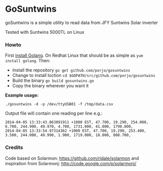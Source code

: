 # GoSuntwins

goSuntwins is a simple utility to read data from JFY Suntwins Solar inverter
 
Tested with Suntwins 5000TL on Linux

### Howto

First [install Golang](http://golang.org/doc/install#install). On Redhat Linux that should be as simple as `yum install golang`. Then:

- Install the repository `go get github.com/porjo/gosuntwins`
- Change to install loction `cd $GOPATH/src/github.com/porjo/gosuntwins`
- Build the binary `go build gosuntwins.go`
- Copy the binary wherever you want it

**Example usage:**

```
./gosuntwins -d -p /dev/ttyUSB01 -f /tmp/data.csv
 ```

Output file will contain one reading per line e.g.:

```
2014-04-05 13:33:43.863091911 +1000 EST, 47.700, 19.290, 254.000, 6.700, 244.900, 49.970, 4.700, 1731.000, 41.000, 1790.800, 
2014-04-05 13:33:54.97314362 +1000 EST, 47.700, 19.290, 253.400, 3.500, 244.000, 49.990, 1.900, 1719.000, 18.000, 808.700, 
```

### Credits

Code based on Solarmon: https://github.com/ridale/solarmon and inspiration from Solarmonj: http://code.google.com/p/solarmonj/
